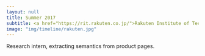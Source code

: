 ```yaml
---
layout: null
title: Summer 2017
subtitle: <a href="https://rit.rakuten.co.jp/">Rakuten Institute of Technology</a>
image: "img/timeline/rakuten.jpg"
---
```

Research intern, extracting semantics from product pages.
